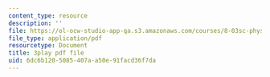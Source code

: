 ```yaml
---
content_type: resource
description: ''
file: https://ol-ocw-studio-app-qa.s3.amazonaws.com/courses/8-03sc-physics-iii-vibrations-and-waves-fall-2016/6dc6b1205085407aa50e91facd36f7da_sBKHUPDUI1o.pdf
file_type: application/pdf
resourcetype: Document
title: 3play pdf file
uid: 6dc6b120-5085-407a-a50e-91facd36f7da
---
```


